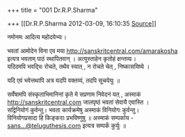 +++
title = "001 Dr.R.P.Sharma"

+++
[[Dr.R.P.Sharma	2012-03-09, 16:10:35 [Source](https://groups.google.com/g/samskrita/c/PJQgamz0aRQ)]]



नमोनमः आदित्य महोदयेभ्यः।

भवतां आमोदेन विना एव मया <http://sanskritcentral.com/amarakosha>  
इत्यत्र भवताम् पाठं स्थापितवान् । अत्युस्ताहेन कृतोहं क्षन्तव्यः।  
यदिदमपि भवद्भिः रोचते, तथैव स्यात् , न रोचते चेत् , निष्कासयिष्ये ।

यदि एवं भवेत्तथापि अत्र यदपि वक्तव्यं, तदपि सूचयेयुः ॥

सर्वॅषामपि संस्कृताभिमानिनां कृते मे सप्रणाम निवेदनं यत् , अस्माकं  
<http://sanskritcentral.com> जालपृष्ठं भवतां सेवायै एवास्ति ।  
सद्विनियोगं कुर्वन्तु। भवता कार्यक्रमेषु अस्माकं विनियोगः कुर्वन्तु।  
विनियोगप्रसादा हि किङ्कराः प्रभविष्णुषु ॥ अस्माकं सम्पर्काय -  
[sans...@teluguthesis.com]() इत्यत्र सम्पर्कं कुर्युः ॥

